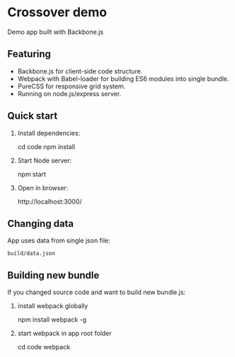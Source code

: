 Crossover demo
==============


Demo app built with Backbone.js

## Featuring
- Backbone.js for client-side code structure.
- Webpack with Babel-loader for building ES6 modules into single bundle.
- PureCSS for responsive grid system.
- Running on node.js/express server.


## Quick start
1. Install dependencies:

    cd code
    npm install

2. Start Node server:

    npm start

3. Open in browser:

    http://localhost:3000/


## Changing data
App uses data from single json file:

    build/data.json


## Building new bundle
If you changed source code and want to build new bundle.js:

1. install webpack globally

    npm install webpack -g

2. start webpack in app root folder

    cd code
    webpack
